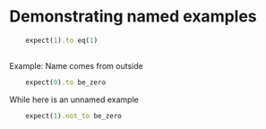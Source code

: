 # Demonstrating named examples

```ruby :example With a nifty name
    expect(1).to eq(1)
    
```

Example: Name comes from outside
```ruby :example
    expect(0).to be_zero
```

While here is an unnamed example
```ruby :example
    expect(1).not_to be_zero
```
